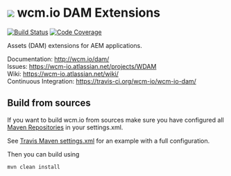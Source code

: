 <img src="http://wcm.io/images/favicon-16@2x.png"/> wcm.io DAM Extensions
======
[![Build Status](https://travis-ci.org/wcm-io/wcm-io-dam.png?branch=develop)](https://travis-ci.org/wcm-io/wcm-io-dam)
[![Code Coverage](https://codecov.io/gh/wcm-io/wcm-io-dam/branch/develop/graph/badge.svg)](https://codecov.io/gh/wcm-io/wcm-io-dam)

Assets (DAM) extensions for AEM applications.

Documentation: http://wcm.io/dam/<br/>
Issues: https://wcm-io.atlassian.net/projects/WDAM<br/>
Wiki: https://wcm-io.atlassian.net/wiki/<br/>
Continuous Integration: https://travis-ci.org/wcm-io/wcm-io-dam/


## Build from sources

If you want to build wcm.io from sources make sure you have configured all [Maven Repositories](http://wcm.io/maven.html) in your settings.xml.

See [Travis Maven settings.xml](https://github.com/wcm-io/wcm-io-dam/blob/master/.travis.maven-settings.xml) for an example with a full configuration.

Then you can build using

```
mvn clean install
```
